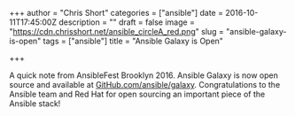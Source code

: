 +++
author = "Chris Short"
categories = ["ansible"]
date = 2016-10-11T17:45:00Z
description = ""
draft = false
image = "https://cdn.chrisshort.net/ansible_circleA_red.png"
slug = "ansible-galaxy-is-open"
tags = ["ansible"]
title = "Ansible Galaxy is Open"

+++

A quick note from AnsibleFest Brooklyn 2016. Ansible Galaxy is now open source and available at [GitHub.com/ansible/galaxy](https://github.com/ansible/galaxy). Congratulations to the Ansible team and Red Hat for open sourcing an important piece of the Ansible stack!